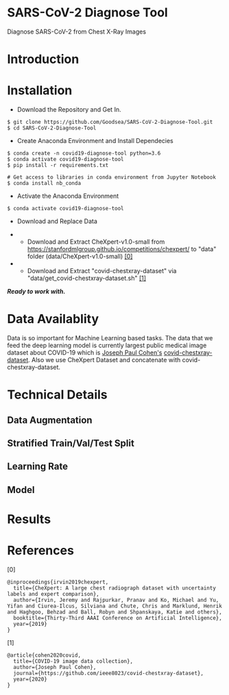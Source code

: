 # SARS-CoV-2 Diagnose Tool
Diagnose SARS-CoV-2 from Chest X-Ray Images

# Introduction 

# Installation

- Download the Repository and Get In.
```
$ git clone https://github.com/Goodsea/SARS-CoV-2-Diagnose-Tool.git
$ cd SARS-CoV-2-Diagnose-Tool
```
- Create Anaconda Environment and Install Dependecies
```
$ conda create -n covid19-diagnose-tool python=3.6
$ conda activate covid19-diagnose-tool
$ pip install -r requirements.txt
```
```
# Get access to libraries in conda environment from Jupyter Notebook
$ conda install nb_conda 
```

- Activate the Anaconda Environment 
```
$ conda activate covid19-diagnose-tool
```

- Download and Replace Data
- - Download and Extract CheXpert-v1.0-small from https://stanfordmlgroup.github.io/competitions/chexpert/ to "data" folder (data/CheXpert-v1.0-small) [[0]](https://github.com/Goodsea/SARS-CoV-2-Diagnose-Tool#References)

- - Download and Extract "covid-chestxray-dataset" via "data/get_covid-chestxray-dataset.sh" [[1]](https://github.com/Goodsea/SARS-CoV-2-Diagnose-Tool#References)


<b><i> Ready to work with.</i></b>

# Data Availablity
Data is so important for Machine Learning based tasks. The data that we feed the deep learning model is currently largest public medical image dataset about COVID-19 which is <a href="https://josephpcohen.com/w/">Joseph Paul Cohen's</a> <a href="https://github.com/ieee8023/covid-chestxray-dataset">covid-chestxray-dataset</a>. Also we use CheXpert Dataset and concatenate with covid-chestxray-dataset. 

# Technical Details

## Data Augmentation 
## Stratified Train/Val/Test Split
## Learning Rate
## Model


# Results

# References

[0]  
```
@inproceedings{irvin2019chexpert,
  title={CheXpert: A large chest radiograph dataset with uncertainty labels and expert comparison},
  author={Irvin, Jeremy and Rajpurkar, Pranav and Ko, Michael and Yu, Yifan and Ciurea-Ilcus, Silviana and Chute, Chris and Marklund, Henrik and Haghgoo, Behzad and Ball, Robyn and Shpanskaya, Katie and others},
  booktitle={Thirty-Third AAAI Conference on Artificial Intelligence},
  year={2019}
}
```
[1]
```
@article{cohen2020covid,
  title={COVID-19 image data collection},
  author={Joseph Paul Cohen},
  journal={https://github.com/ieee8023/covid-chestxray-dataset},
  year={2020}
}
```

